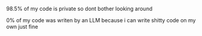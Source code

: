98.5% of my code is private so dont bother looking around

0% of my code was writen by an LLM because i can write shitty code on my own just fine
